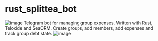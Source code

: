 # rust_splittea_bot
![image](https://github.com/khomiakmaxim/rust_splittea_bot/assets/26380321/95f02b82-0281-4849-bcff-38f99e0b130c)
Telegram bot for managing group expenses. Written with Rust, Teloxide and SeaORM.
Create groups, add members, add expenses and track group debt state.
![image](https://github.com/khomiakmaxim/rust_splittea_bot/assets/26380321/340723de-fbab-4084-aa73-5a5f0b7444e6)
